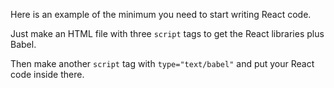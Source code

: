 Here is an example of the minimum you need to start writing React code.

Just make an HTML file with three `script` tags to get the React libraries plus Babel.

Then make another `script` tag with `type="text/babel"` and put your React code inside there.

